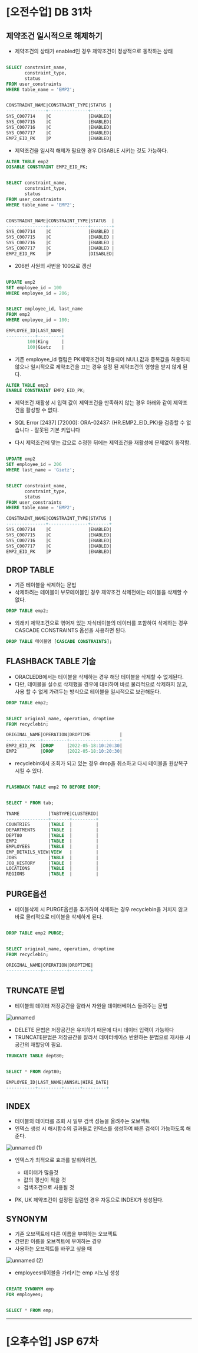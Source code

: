 # [오전수업] DB 31차
## 제약조건 일시적으로 해제하기
- 제약조건의 상태가 enabled인 경우 제약조건이 정상적으로 동작하는 상태
```sql

SELECT constraint_name,
       constraint_type,
       status
FROM user_constraints
WHERE table_name = 'EMP2';


CONSTRAINT_NAME|CONSTRAINT_TYPE|STATUS |
---------------+---------------+-------+
SYS_C007714    |C              |ENABLED|
SYS_C007715    |C              |ENABLED|
SYS_C007716    |C              |ENABLED|
SYS_C007717    |C              |ENABLED|
EMP2_EID_PK    |P              |ENABLED|
```

- 제약조건을 일시적 해제가 필요한 경우 DISABLE 시키는 것도 가능하다.
```sql
ALTER TABLE emp2
DISABLE CONSTRAINT EMP2_EID_PK;


SELECT constraint_name,
       constraint_type,
       status
FROM user_constraints
WHERE table_name = 'EMP2';


CONSTRAINT_NAME|CONSTRAINT_TYPE|STATUS  |
---------------+---------------+--------+
SYS_C007714    |C              |ENABLED |
SYS_C007715    |C              |ENABLED |
SYS_C007716    |C              |ENABLED |
SYS_C007717    |C              |ENABLED |
EMP2_EID_PK    |P              |DISABLED|
```

- 206번 사원의 사번을 100으로 갱신
```sql

UPDATE emp2
SET employee_id = 100
WHERE employee_id = 206;


SELECT employee_id, last_name
FROM emp2
WHERE employee_id = 100;

EMPLOYEE_ID|LAST_NAME|
-----------+---------+
        100|King     |
        100|Gietz    |
```

- 기존 employee_id 컬럼은 PK제약조건이 적용되어 NULL값과 중복값을 허용하지 않으나 일시적으로 제약조건을 끄는 경우 설정 된 제약조건의 영향을 받지 않게 된다.
```sql
ALTER TABLE emp2
ENABLE CONSTRAINT EMP2_EID_PK;

```

- 제약조건 재활성 시 입력 값이 제약조건을 만족하지 않는 경우 아래와 같이 제약조건을 활성할 수 없다.
* SQL Error [2437] [72000]: ORA-02437: (HR.EMP2_EID_PK)을 검증할 수 없습니다 - 잘못된 기본 키입니다

- 다시 제약조건에 맞는 값으로 수정한 뒤에는 제약조건을 재활성에 문제없이 동작함.
```sql

UPDATE emp2
SET employee_id = 206
WHERE last_name = 'Gietz';


SELECT constraint_name,
       constraint_type,
       status
FROM user_constraints
WHERE table_name = 'EMP2';

CONSTRAINT_NAME|CONSTRAINT_TYPE|STATUS |
---------------+---------------+-------+
SYS_C007714    |C              |ENABLED|
SYS_C007715    |C              |ENABLED|
SYS_C007716    |C              |ENABLED|
SYS_C007717    |C              |ENABLED|
EMP2_EID_PK    |P              |ENABLED|
```

## DROP TABLE
- 기존 테이블을 삭제하는 문법
- 삭제하려는 테이블이 부모테이블인 경우 제약조건 삭제전에는 테이블을 삭제할 수 없다.
```sql
DROP TABLE emp2;
```

- 외래키 제약조건으로 엮어져 있는 자식테이블의 데이터를 포함하여 삭제하는 경우 CASCADE CONSTRAINTS 옵션을 사용하면 된다.
```sql
DROP TABLE 테이블명 [CASCADE CONSTRAINTS];
```

## FLASHBACK TABLE 기술
- ORACLEDB에서는 테이블을 삭제하는 경우 해당 테이블을 삭제할 수 없게된다.
- 다만, 테이블을 실수로 삭제했을 경우에 대비하여 바로 물리적으로 삭제하지 않고, 사용 할 수 없게 가려두는 방식으로 테이블을 일시적으로 보관해둔다.

```sql
DROP TABLE emp2;


SELECT original_name, operation, droptime
FROM recyclebin;

ORIGINAL_NAME|OPERATION|DROPTIME           |
-------------+---------+-------------------+
EMP2_EID_PK  |DROP     |2022-05-18:10:20:30|
EMP2         |DROP     |2022-05-18:10:20:30|
```

- recyclebin에서 조회가 되고 있는 경우 drop을 취소하고 다시 테이블을 원상복구 시킬 수 있다.
```sql

FLASHBACK TABLE emp2 TO BEFORE DROP;


SELECT * FROM tab;

TNAME           |TABTYPE|CLUSTERID|
----------------+-------+---------+
COUNTRIES       |TABLE  |         |
DEPARTMENTS     |TABLE  |         |
DEPT80          |TABLE  |         |
EMP2            |TABLE  |         |
EMPLOYEES       |TABLE  |         |
EMP_DETAILS_VIEW|VIEW   |         |
JOBS            |TABLE  |         |
JOB_HISTORY     |TABLE  |         |
LOCATIONS       |TABLE  |         |
REGIONS         |TABLE  |         |
```

## PURGE옵션
- 테이블삭제 시 PURGE옵션을 추가하여 삭제하는 경우 recyclebin을 거치지 않고 바로 물리적으로 테이블을 삭제하게 된다.
```sql

DROP TABLE emp2 PURGE;


SELECT original_name, operation, droptime
FROM recyclebin;

ORIGINAL_NAME|OPERATION|DROPTIME|
-------------+---------+--------+
```

## TRUNCATE 문법
- 테이블의 데이터 저장공간을 잘라서 자원을 데이터베이스 돌려주는 문법


![unnamed](https://user-images.githubusercontent.com/95197594/168948238-eee6c736-e66a-4a07-8a91-aad83a6cf017.png)

- DELETE 문법은 저장공간은 유지하기 때문에 다시 데이터 입력이 가능하다
- TRUNCATE문법은 저장공간을 잘라서 데이터베이스 반환하는 문법으로 재사용 시 공간의 재할당이 필요.

```sql
TRUNCATE TABLE dept80;


SELECT * FROM dept80;

EMPLOYEE_ID|LAST_NAME|ANNSAL|HIRE_DATE|
-----------+---------+------+---------+
```

## INDEX
- 테이블의 데이터를 조회 시 일부 검색 성능을 올려주는 오브젝트
- 인덱스 생성 시 해시함수의 결과들로 인덱스를 생성하여 빠른 검색이 가능하도록 해준다.


![unnamed (1)](https://user-images.githubusercontent.com/95197594/168953036-1ac8c384-c8f6-43ea-9569-8b277165e330.png)

- 인덱스가 최적으로 효과를 발휘하려면,
  - 데이터가 많을것
  - 값의 갱신이 적을 것
  - 검색조건으로 사용될 것

- PK, UK 제약조건이 설정된 컬럼인 경우 자동으로 INDEX가 생성된다.


## SYNONYM
- 기존 오브젝트에 다른 이름을 부여하는 오브젝트
- 간편한 이름을 오브젝트에 부여하는 경우
- 사용하는 오브젝트를 바꾸고 싶을 때


![unnamed (2)](https://user-images.githubusercontent.com/95197594/168953142-fa220dc3-4939-4e49-a997-e5917f45af65.png)
- employees테이블을 가리키는 emp 시노님 생성
```sql

CREATE SYNONYM emp
FOR employees;


SELECT * FROM emp;
```

---

# [오후수업] JSP 67차
